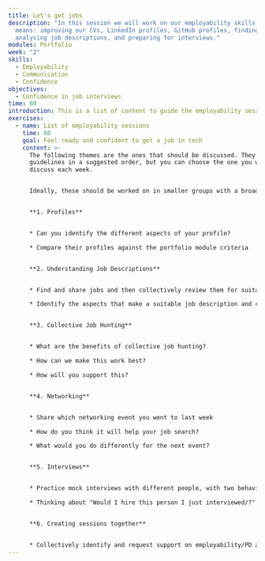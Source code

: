 ```yaml
---
title: Let's get jobs
description: "In this session we will work on our employability skills. This
  means: improving our CVs, LinkedIn profiles, GitHub profiles, finding and
  analysing job descriptions, and preparing for interviews."
modules: Portfolio
week: "2"
skills:
  - Employability
  - Communication
  - Confidence
objectives:
  - Confidence in job interviews
time: 60
introduction: This is a list of content to guide the employability sessions.
exercises:
  - name: List of employability sessions
    time: 60
    goal: Feel ready and confident to get a job in tech
    content: >-
      The following themes are the ones that should be discussed. They are
      guidelines in a suggested order, but you can choose the one you want to
      discuss each week.


      Ideally, these should be worked on in smaller groups with a broader group reflection.


      **1. Profiles** 


      * Can you identify the different aspects of your profile?

      * Compare their profiles against the portfolio module criteria 


      **2. Understanding Job Descriptions** 


      * Find and share jobs and then collectively review them for suitability 

      * Identify the aspects that make a suitable job description and compare jobs they find against those criteria 


      **3. Collective Job Hunting** 


      * What are the benefits of collective job hunting?

      * How can we make this work best?

      * How will you support this?


      **4. Networking** 


      * Share which networking event you went to last week

      * How do you think it will help your job search?

      * What would you do differently for the next event?


      **5. Interviews** 


      * Practice mock interviews with different people, with two behavioural and two technical questions.

      * Thinking about "Would I hire this person I just interviewed/?" give each other honest feedback on if you would/wouldn't hire them and why.


      **6. Creating sessions together** 


      * Collectively identify and request support on employability/PD areas they need help on
---
```

